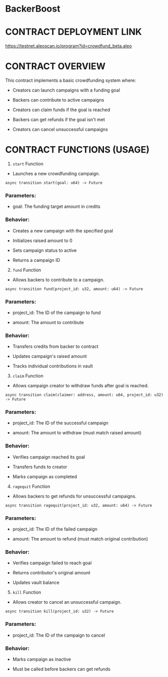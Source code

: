 # BackerBoost

# CONTRACT DEPLOYMENT LINK
https://testnet.aleoscan.io/program?id=crowdfund_beta.aleo

# CONTRACT OVERVIEW

This contract implements a basic crowdfunding system where:

- Creators can launch campaigns with a funding goal

- Backers can contribute to active campaigns

- Creators can claim funds if the goal is reached

- Backers can get refunds if the goal isn't met

- Creators can cancel unsuccessful campaigns


# CONTRACT FUNCTIONS (USAGE)
1. `start` Function
- Launches a new crowdfunding campaign.

```async transition start(goal: u64) -> Future```

### Parameters:

- goal: The funding target amount in credits

### Behavior:

- Creates a new campaign with the specified goal

- Initializes raised amount to 0

- Sets campaign status to active

- Returns a campaign ID

2. `fund` Function
- Allows backers to contribute to a campaign.

```async transition fund(project_id: u32, amount: u64) -> Future```

### Parameters:

- project_id: The ID of the campaign to fund

- amount: The amount to contribute

### Behavior:

- Transfers credits from backer to contract

- Updates campaign's raised amount

- Tracks individual contributions in vault

3. `claim` Function
- Allows campaign creator to withdraw funds after goal is reached.

```async transition claim(claimer: address, amount: u64, project_id: u32) -> Future```

### Parameters:

- project_id: The ID of the successful campaign

- amount: The amount to withdraw (must match raised amount)

### Behavior:

- Verifies campaign reached its goal

- Transfers funds to creator

- Marks campaign as completed

4. `ragequit` Function
- Allows backers to get refunds for unsuccessful campaigns.

```async transition ragequit(project_id: u32, amount: u64) -> Future```

### Parameters:

- project_id: The ID of the failed campaign

- amount: The amount to refund (must match original contribution)

### Behavior:

- Verifies campaign failed to reach goal

- Returns contributor's original amount

- Updates vault balance

5. `kill` Function 
- Allows creator to cancel an unsuccessful campaign.

```async transition kill(project_id: u32) -> Future```

### Parameters:

- project_id: The ID of the campaign to cancel

### Behavior:

- Marks campaign as inactive

- Must be called before backers can get refunds

